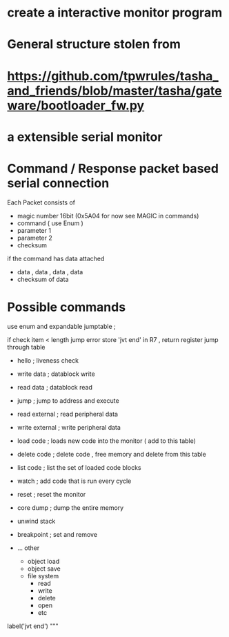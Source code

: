 # create a interactive monitor program

# General structure stolen from
# https://github.com/tpwrules/tasha_and_friends/blob/master/tasha/gateware/bootloader_fw.py

# a extensible serial monitor

# Command / Response packet based serial connection 

Each Packet consists of 
- magic number 16bit (0x5A04 for now see MAGIC in commands)
- command ( use Enum )
- parameter 1
- parameter 2
- checksum 

if the command has data attached

- data , data , data , data 
- checksum of data

# Possible commands 

use enum and expandable jumptable ; 

if check item < length jump error
store 'jvt end' in R7 , return register
jump through table 

- hello ; liveness check

- write data ; datablock write
- read data ; datablock read 
- jump ; jump to address and execute

- read external ; read peripheral data 
- write external ; write peripheral data 

- load code ; loads new code into the monitor ( add to this table)
- delete code ; delete code , free memory and delete from this table
- list code ; list the set of loaded code blocks

- watch ; add code that is run every cycle

- reset ; reset the monitor 
- core dump ; dump the entire memory
- unwind stack 
- breakpoint ; set and remove
- ... other 
  - object load
  - object save
  - file system 
    - read
    - write
    - delete
    - open 
    - etc


label('jvt end')
"""

# 